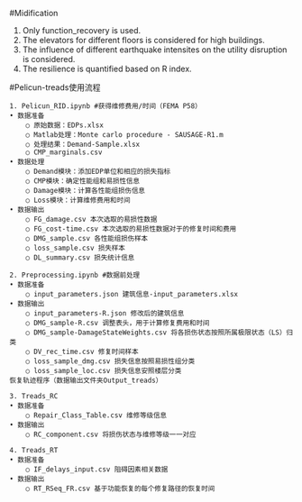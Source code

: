 #Midification
1. Only function_recovery is used.
2. The elevators for different floors is considered for high buildings.
3. The influence of different earthquake intensites on the utility disruption is considered.
4. The resilience is quantified based on R index.

#Pelicun-treads使用流程
	
	1. Pelicun_RID.ipynb #获得维修费用/时间（FEMA P58）
	• 数据准备
		○ 原始数据：EDPs.xlsx
		○ Matlab处理：Monte carlo procedure - SAUSAGE-R1.m
		○ 处理结果：Demand-Sample.xlsx
		○ CMP_marginals.csv
	• 数据处理
		○ Demand模块：添加EDP单位和相应的损失指标
		○ CMP模块：确定性能组和易损性信息
		○ Damage模块：计算各性能组损伤信息
		○ Loss模块：计算维修费用和时间
	• 数据输出
		○ FG_damage.csv 本次选取的易损性数据
		○ FG_cost-time.csv 本次选取的易损性数据对于的修复时间和费用
		○ DMG_sample.csv 各性能组损伤样本
		○ loss_sample.csv 损失样本
		○ DL_summary.csv 损失统计信息
		
	2. Preprocessing.ipynb #数据前处理
	• 数据准备
		○ input_parameters.json 建筑信息-input_parameters.xlsx
	• 数据输出
		○ input_parameters-R.json 修改后的建筑信息
		○ DMG_sample-R.csv 调整表头，用于计算修复费用和时间
		○ DMG_sample-DamageStateWeights.csv 将各损伤状态按照所属极限状态（LS）归类
		○ DV_rec_time.csv 修复时间样本
		○ loss_sample_dmg.csv 损失信息按照易损性组分类
		○ loss_sample_loc.csv 损失信息安照楼层分类
	恢复轨迹程序（数据输出文件夹Output_treads）
	
 	3. Treads_RC
	• 数据准备
		○ Repair_Class_Table.csv 维修等级信息
	• 数据输出
		○ RC_component.csv 将损伤状态与维修等级一一对应
		
	4. Treads_RT
	• 数据准备
		○ IF_delays_input.csv 阻碍因素相关数据
	• 数据输出
		○ RT_RSeq_FR.csv 基于功能恢复的每个修复路径的恢复时间
    
